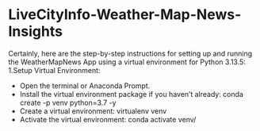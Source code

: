 # LiveCityInfo-Weather-Map-News-Insights
Certainly, here are the step-by-step instructions for setting up and running the WeatherMapNews App using a virtual environment for Python 3.13.5:
1.Setup Virtual Environment:
* Open the terminal or Anaconda Prompt.
* Install the virtual environment package if you haven’t already: conda create -p venv python=3.7 -y
* Create a virtual environment: virtualenv venv
* Activate the virtual environment: conda activate venv/
